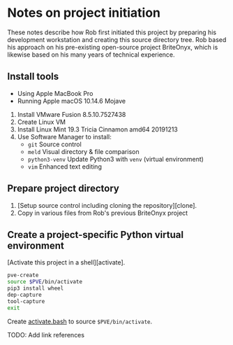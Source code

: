 # Notes on project initiation
These notes describe how Rob first initiated this project by preparing his development workstation and creating this source directory tree.
Rob based his approach on his pre-existing open-source project BriteOnyx, which is likewise based on his many years of technical experience.

## Install tools
* Using Apple MacBook Pro
* Running Apple macOS 10.14.6 Mojave 

1. Install VMware Fusion 8.5.10.7527438
1. Create Linux VM
1. Install Linux Mint 19.3 Tricia Cinnamon amd64 20191213
1. Use Software Manager to install:
    * `git`           Source control
    * `meld`          Visual directory & file comparison
    * `python3-venv`  Update Python3 with `venv` (virtual environment)
    * `vim`           Enhanced text editing

## Prepare project directory
1. [Setup source control including cloning the repository][clone].
1. Copy in various files from Rob's previous BriteOnyx project

## Create a project-specific Python virtual environment
[Activate this project in a shell][activate].

~~~ bash
pve-create
source $PVE/bin/activate
pip3 install wheel
dep-capture
tool-capture
exit
~~~

Create [activate.bash](../activate.bash) to source `$PVE/bin/activate`.

TODO: Add link references

